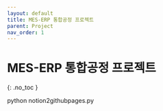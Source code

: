 ```yaml
---
layout: default
title: MES-ERP 통합공정 프로젝트
parent: Project
nav_order: 1
---
```


# MES-ERP 통합공정 프로젝트
{: .no_toc }

python notion2githubpages.py
